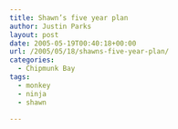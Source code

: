 ```yaml
---
title: Shawn’s five year plan
author: Justin Parks
layout: post
date: 2005-05-19T00:40:18+00:00
url: /2005/05/18/shawns-five-year-plan/
categories:
  - Chipmunk Bay
tags:
  - monkey
  - ninja
  - shawn

---
```

